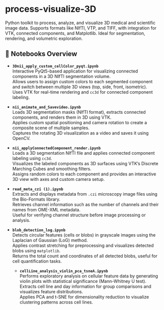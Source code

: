 # process-visualize-3D
Python toolkit to process, analyze, and visualize 3D medical and scientific image data. Supports formats like NIfTI, VTP, and TIFF, with integration for VTK, connected components, and Matplotlib. Ideal for segmentation, rendering, and volumetric exploration.


## 📄 Notebooks Overview

- **`3Dnii_apply_custom_cellColor_pyqt.ipynb`**  
  Interactive PyQt5-based application for visualizing connected components in a 3D NIfTI segmentation volume.  
  Allows users to assign custom colors to each segmented component and switch between multiple 3D views (top, side, front, isometric).  
  Uses VTK for real-time rendering and `cc3d` for connected component labeling.

- **`nii_animate_and_Savevideo.ipynb`**  
  Loads 3D segmentation masks (NIfTI format), extracts connected components, and renders them in 3D using VTK.  
  Applies custom spatial positioning and camera rotation to create a composite scene of multiple samples.  
  Captures the rotating 3D visualization as a video and saves it using OpenCV.

- **`nii_applyConnectedComponent_render.ipynb`**  
  Loads a 3D segmentation NIfTI file and applies connected component labeling using `cc3d`.  
  Visualizes the labeled components as 3D surfaces using VTK’s Discrete Marching Cubes and smoothing filters.  
  Assigns random colors to each component and provides an interactive 3D view with axes and custom camera setup.
  
- **`read_meta_czi (1).ipynb`**  
  Extracts and displays metadata from `.czi` microscopy image files using the Bio-Formats library.  
  Retrieves channel information such as the number of channels and their names from OME-XML metadata.  
  Useful for verifying channel structure before image processing or analysis.

- **`blob_detection_log.ipynb`**  
  Detects circular features (cells or blobs) in grayscale images using the Laplacian of Gaussian (LoG) method.  
  Applies contrast stretching for preprocessing and visualizes detected blobs using `matplotlib`.  
  Returns the total count and coordinates of all detected blobs, useful for cell quantification tasks.

  - **`cellLine_analysis_violin_pca_tsneA.ipynb`**  
  Performs exploratory analysis on cellular feature data by generating violin plots with statistical significance (Mann-Whitney U test).  
  Extracts cell line and day information for group comparisons and visualizes feature distributions.  
  Applies PCA and t-SNE for dimensionality reduction to visualize clustering patterns across cell lines.

